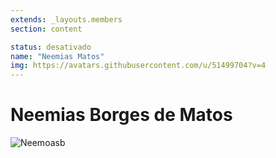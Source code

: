 ```yaml
---
extends: _layouts.members
section: content

status: desativado
name: "Neemias Matos"
img: https://avatars.githubusercontent.com/u/51499704?v=4
---
```


# Neemias Borges de Matos

![Neemoasb]()